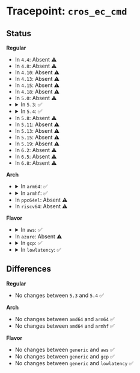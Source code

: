 # Tracepoint: <code>cros_ec_cmd</code>

## Status
<b>Regular</b>
<ul>
<li>
In <code>4.4</code>: Absent ⚠️
</li>
<li>
In <code>4.8</code>: Absent ⚠️
</li>
<li>
In <code>4.10</code>: Absent ⚠️
</li>
<li>
In <code>4.13</code>: Absent ⚠️
</li>
<li>
In <code>4.15</code>: Absent ⚠️
</li>
<li>
In <code>4.18</code>: Absent ⚠️
</li>
<li>
In <code>5.0</code>: Absent ⚠️
</li>
<li>
<details>
<summary>In <code>5.3</code>: ✅</summary>

Event:

```c
struct trace_event_raw_cros_ec_cmd_class {
    struct trace_entry ent;
    uint32_t version;
    uint32_t command;
    char __data[0];
};
```
Function:

```c
void trace_event_raw_event_cros_ec_cmd_class(void *__data, struct cros_ec_command *cmd);
```
</details>
</li>
<li>
<details>
<summary>In <code>5.4</code>: ✅</summary>

Event:

```c
struct trace_event_raw_cros_ec_cmd_class {
    struct trace_entry ent;
    uint32_t version;
    uint32_t command;
    char __data[0];
};
```
Function:

```c
void trace_event_raw_event_cros_ec_cmd_class(void *__data, struct cros_ec_command *cmd);
```
</details>
</li>
<li>
In <code>5.8</code>: Absent ⚠️
</li>
<li>
In <code>5.11</code>: Absent ⚠️
</li>
<li>
In <code>5.13</code>: Absent ⚠️
</li>
<li>
In <code>5.15</code>: Absent ⚠️
</li>
<li>
In <code>5.19</code>: Absent ⚠️
</li>
<li>
In <code>6.2</code>: Absent ⚠️
</li>
<li>
In <code>6.5</code>: Absent ⚠️
</li>
<li>
In <code>6.8</code>: Absent ⚠️
</li>
</ul>
<b>Arch</b>
<ul>
<li>
<details>
<summary>In <code>arm64</code>: ✅</summary>

Event:

```c
struct trace_event_raw_cros_ec_cmd_class {
    struct trace_entry ent;
    uint32_t version;
    uint32_t command;
    char __data[0];
};
```
Function:

```c
void trace_event_raw_event_cros_ec_cmd_class(void *__data, struct cros_ec_command *cmd);
```
</details>
</li>
<li>
<details>
<summary>In <code>armhf</code>: ✅</summary>

Event:

```c
struct trace_event_raw_cros_ec_cmd_class {
    struct trace_entry ent;
    uint32_t version;
    uint32_t command;
    char __data[0];
};
```
Function:

```c
void trace_event_raw_event_cros_ec_cmd_class(void *__data, struct cros_ec_command *cmd);
```
</details>
</li>
<li>
In <code>ppc64el</code>: Absent ⚠️
</li>
<li>
In <code>riscv64</code>: Absent ⚠️
</li>
</ul>
<b>Flavor</b>
<ul>
<li>
<details>
<summary>In <code>aws</code>: ✅</summary>

Event:

```c
struct trace_event_raw_cros_ec_cmd_class {
    struct trace_entry ent;
    uint32_t version;
    uint32_t command;
    char __data[0];
};
```
Function:

```c
void trace_event_raw_event_cros_ec_cmd_class(void *__data, struct cros_ec_command *cmd);
```
</details>
</li>
<li>
In <code>azure</code>: Absent ⚠️
</li>
<li>
<details>
<summary>In <code>gcp</code>: ✅</summary>

Event:

```c
struct trace_event_raw_cros_ec_cmd_class {
    struct trace_entry ent;
    uint32_t version;
    uint32_t command;
    char __data[0];
};
```
Function:

```c
void trace_event_raw_event_cros_ec_cmd_class(void *__data, struct cros_ec_command *cmd);
```
</details>
</li>
<li>
<details>
<summary>In <code>lowlatency</code>: ✅</summary>

Event:

```c
struct trace_event_raw_cros_ec_cmd_class {
    struct trace_entry ent;
    uint32_t version;
    uint32_t command;
    char __data[0];
};
```
Function:

```c
void trace_event_raw_event_cros_ec_cmd_class(void *__data, struct cros_ec_command *cmd);
```
</details>
</li>
</ul>

## Differences
<b>Regular</b>
<ul>
<li>
No changes between <code>5.3</code> and <code>5.4</code> ✅
</li>
</ul>
<b>Arch</b>
<ul>
<li>
No changes between <code>amd64</code> and <code>arm64</code> ✅
</li>
<li>
No changes between <code>amd64</code> and <code>armhf</code> ✅
</li>
</ul>
<b>Flavor</b>
<ul>
<li>
No changes between <code>generic</code> and <code>aws</code> ✅
</li>
<li>
No changes between <code>generic</code> and <code>gcp</code> ✅
</li>
<li>
No changes between <code>generic</code> and <code>lowlatency</code> ✅
</li>
</ul>
